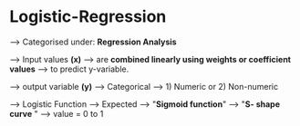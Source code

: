 # Logistic-Regression

--> Categorised under: **Regression Analysis**

--> Input values **(x)**    --> are **combined linearly using weights or coefficient values** --> to predict y-variable.

--> output variable **(y)** --> Categorical  --> 1) Numeric or 
                                                 2) Non-numeric
                                
--> Logistic Function   -->  Expected -->  "**Sigmoid function**" --> "**S- shape curve** " --> value = 0 to 1                          
